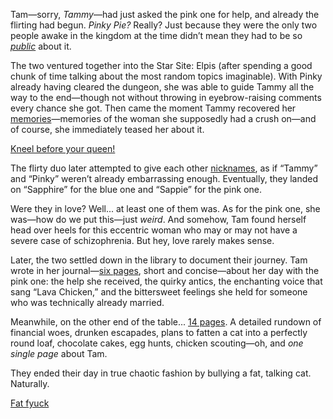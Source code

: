 <!-- title: Sapphire and Lappie -->

Tam—sorry, *Tammy*—had just asked the pink one for help, and already the flirting had begun. *Pinky Pie?* Really? Just because they were the only two people awake in the kingdom at the time didn’t mean they had to be so [*public*](https://www.youtube.com/live/k9ZejRHvNV0?si=5oTVa93vxXbkNRNy&t=719) about it.

The two ventured together into the Star Site: Elpis (after spending a good chunk of time talking about the most random topics imaginable). With Pinky already having cleared the dungeon, she was able to guide Tammy all the way to the end—though not without throwing in eyebrow-raising comments every chance she got. Then came the moment Tammy recovered her [memories](https://www.youtube.com/live/k9ZejRHvNV0?si=dDevj4c-e0YI9T3z&t=4099)—memories of the woman she supposedly had a crush on—and of course, she immediately teased her about it.

[Kneel before your queen!](#embed:https://www.youtube.com/live/k9ZejRHvNV0?si=pzBa-P_zI6inew3v&t=4306)

The flirty duo later attempted to give each other [nicknames](https://www.youtube.com/live/k9ZejRHvNV0?si=bugka1vug9q7A9yD&t=5020), as if “Tammy” and “Pinky” weren’t already embarrassing enough. Eventually, they landed on “Sapphire” for the blue one and “Sappie” for the pink one.

Were they in love? Well... at least one of them was. As for the pink one, she was—how do we put this—just *weird*. And somehow, Tam found herself head over heels for this eccentric woman who may or may not have a severe case of schizophrenia. But hey, love rarely makes sense.

Later, the two settled down in the library to document their journey. Tam wrote in her journal—[six pages](https://www.youtube.com/live/k9ZejRHvNV0?si=3AKlEPdidPRmd0_z&t=9419), short and concise—about her day with the pink one: the help she received, the quirky antics, the enchanting voice that sang “Lava Chicken,” and the bittersweet feelings she held for someone who was technically already married.

Meanwhile, on the other end of the table... [14 pages](https://www.youtube.com/live/axlJjQQ_rzU?si=0Q2ZcIVH52OhsBcQ&t=26063). A detailed rundown of financial woes, drunken escapades, plans to fatten a cat into a perfectly round loaf, chocolate cakes, egg hunts, chicken scouting—oh, and *one single page* about Tam. 

They ended their day in true chaotic fashion by bullying a fat, talking cat. Naturally.

[Fat fyuck](#embed:https://www.youtube.com/live/axlJjQQ_rzU?si=cGMqUeUDJA2qA5lz&t=27623)